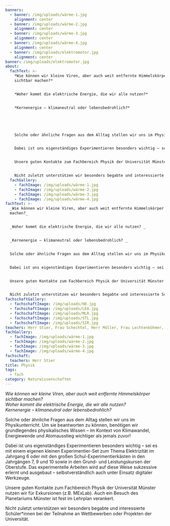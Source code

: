 ```yaml
---
banners:
  - banner: /img/uploads/wärme-1.jpg
    alignment: center
  - banner: /img/uploads/wärme-2.jpg
    alignment: center
  - banner: /img/uploads/wärme-3.jpg
    alignment: center
  - banner: /img/uploads/wärme-4.jpg
    alignment: center
  - banner: /img/uploads/elektromotor.jpg
    alignment: center
banner: /img/uploads/elektromotor.jpg
about:
  fachText: >-
    *Wie können wir kleine Viren, aber auch weit entfernte Himmelskörper
    sichtbar machen?*  


    *Woher kommt die elektrische Energie, die wir alle nutzen?* 


    *Kernenergie – klimaneutral oder lebensbedrohlich?* 


     


    Solche oder ähnliche Fragen aus dem Alltag stellen wir uns im Physikunterricht. Um sie beantworten zu können, benötigen wir grundlegendes physikalisches Wissen – im Kontext von Klimawandel, Energiewende und Atomausstieg wichtiger als jemals zuvor! 


    Dabei ist uns eigenständiges Experimentieren besonders wichtig – sei es mit einem eigenen kleinen Experimentier-Set zum Thema Elektrizität im Jahrgang 6 oder mit den großen Schul-Experimentierkästen in den Jahrgängen 7, 9 und 10 sowie in den Grund- und Leistungskursen der Oberstufe. Das experimentelle Arbeiten wird auf diese Weise sukzessive erlernt und ausgebaut – selbstverständlich auch unter Einsatz digitaler Werkzeuge. 


    Unsere guten Kontakte zum Fachbereich Physik der Universität Münster nutzen wir für Exkursionen (z.B. MExLab). Auch ein Besuch des Planetariums Münster ist fest im Lehrplan verankert. 


    Nicht zuletzt unterstützen wir besonders begabte und interessierte Schüler*innen bei der Teilnahme an Wettbewerben oder Projekten der Universität.
  fachGallery:
    - fachImage: /img/uploads/wärme-1.jpg
    - fachImage: /img/uploads/wärme-2.jpg
    - fachImage: /img/uploads/wärme-3.jpg
    - fachImage: /img/uploads/wärme-4.jpg
fachText: >-
  _Wie können wir kleine Viren, aber auch weit entfernte Himmelskörper sichtbar
  machen?_


  _Woher kommt die elektrische Energie, die wir alle nutzen? _


  _Kernenergie – klimaneutral oder lebensbedrohlich? _


  Solche oder ähnliche Fragen aus dem Alltag stellen wir uns im Physikunterricht. Um sie beantworten zu können, benötigen wir grundlegendes physikalisches Wissen – im Kontext von Klimawandel, Energiewende und Atomausstieg wichtiger als jemals zuvor! 


  Dabei ist uns eigenständiges Experimentieren besonders wichtig – sei es mit einem eigenen kleinen Experimentier-Set zum Thema Elektrizität im Jahrgang 6 oder mit den großen Schul-Experimentierkästen in den Jahrgängen 7, 9 und 10 sowie in den Grund- und Leistungskursen der Oberstufe. Das experimentelle Arbeiten wird auf diese Weise sukzessive erlernt und ausgebaut – selbstverständlich auch unter Einsatz digitaler Werkzeuge. 


  Unsere guten Kontakte zum Fachbereich Physik der Universität Münster nutzen wir für Exkursionen (z.B. MExLab). Auch ein Besuch des Planetariums Münster ist fest im Lehrplan verankert. 


  Nicht zuletzt unterstützen wir besonders begabte und interessierte Schüler*innen bei der Teilnahme an Wettbewerben oder Projekten der Universität.
fachschaftGallery:
  - fachschaftImage: /img/uploads/HD.jpg
  - fachschaftImage: /img/uploads/LEA.jpg
  - fachschaftImage: /img/uploads/MLR.jpg
  - fachschaftImage: /img/uploads/STL.jpg
  - fachschaftImage: /img/uploads/SIR.jpg
teachers: Herr Stier, Frau Schechtel, Herr Möller, Frau Lechtenböhmer, Frau Hartmann
fachGallery:
  - fachImage: /img/uploads/wärme-1.jpg
  - fachImage: /img/uploads/wärme-2.jpg
  - fachImage: /img/uploads/wärme-3.jpg
  - fachImage: /img/uploads/wärme-4.jpg
fachschaft:
  teachers: Herr Stier
title: Physik
tags:
  - fach
category: Naturwissenschaften
---
```

*Wie können wir kleine Viren, aber auch weit entfernte Himmelskörper sichtbar machen?*  \
*Woher kommt die elektrische Energie, die wir alle nutzen?* \
*Kernenergie – klimaneutral oder lebensbedrohlich?* 



Solche oder ähnliche Fragen aus dem Alltag stellen wir uns im Physikunterricht. Um sie beantworten zu können, benötigen wir grundlegendes physikalisches Wissen – im Kontext von Klimawandel, Energiewende und Atomausstieg wichtiger als jemals zuvor! 

Dabei ist uns eigenständiges Experimentieren besonders wichtig – sei es mit einem eigenen kleinen Experimentier-Set zum Thema Elektrizität im Jahrgang 6 oder mit den großen Schul-Experimentierkästen in den Jahrgängen 7, 9 und 10 sowie in den Grund- und Leistungskursen der Oberstufe. Das experimentelle Arbeiten wird auf diese Weise sukzessive erlernt und ausgebaut – selbstverständlich auch unter Einsatz digitaler Werkzeuge. 

Unsere guten Kontakte zum Fachbereich Physik der Universität Münster nutzen wir für Exkursionen (z.B. MExLab). Auch ein Besuch des Planetariums Münster ist fest im Lehrplan verankert. 

Nicht zuletzt unterstützen wir besonders begabte und interessierte Schüler*innen bei der Teilnahme an Wettbewerben oder Projekten der Universität.